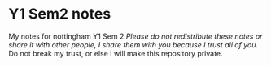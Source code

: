 # Y1 Sem2 notes
My notes for nottingham Y1 Sem 2
*Please do not redistribute these notes or share it with other people, I share them with you because I trust all of you.*
Do not break my trust, or else I will make this repository private.
